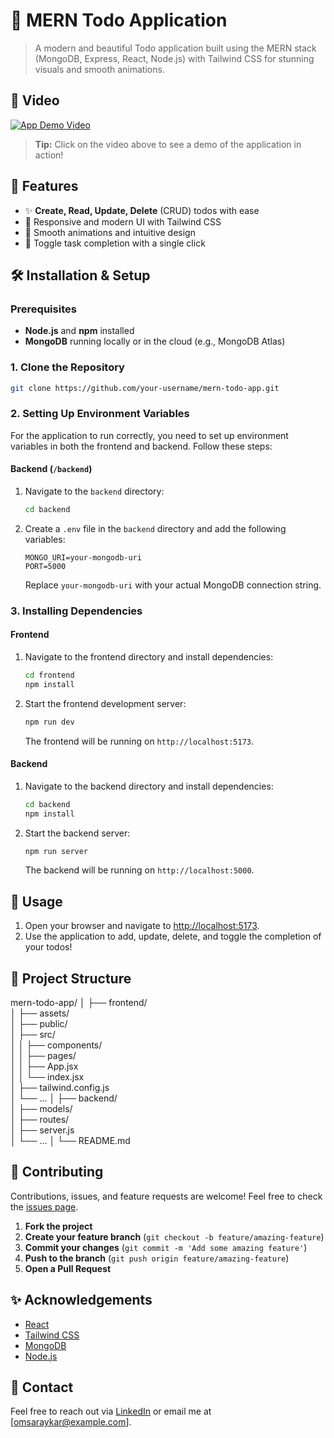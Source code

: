 # 🌟 MERN Todo Application

> A modern and beautiful Todo application built using the MERN stack (MongoDB, Express, React, Node.js) with Tailwind CSS for stunning visuals and smooth animations.

## 🎥 Video

[![App Demo Video](https://img.youtube.com/vi/06BykWtV9w8/0.jpg)](https://youtu.be/06BykWtV9w8?si=xl4jFyPlf80exC5D)



> **Tip:** Click on the video above to see a demo of the application in action!

## 🚀 Features

- ✨ **Create, Read, Update, Delete** (CRUD) todos with ease
- 🎨 Responsive and modern UI with Tailwind CSS
- 🌈 Smooth animations and intuitive design
- 🔄 Toggle task completion with a single click

## 🛠️ Installation & Setup

### Prerequisites

- **Node.js** and **npm** installed
- **MongoDB** running locally or in the cloud (e.g., MongoDB Atlas)

### 1. Clone the Repository

```bash
git clone https://github.com/your-username/mern-todo-app.git
```

### 2. Setting Up Environment Variables

For the application to run correctly, you need to set up environment variables in both the frontend and backend. Follow these steps:

#### Backend (`/backend`)

1. Navigate to the `backend` directory:

    ```bash
    cd backend
    ```

2. Create a `.env` file in the `backend` directory and add the following variables:

    ```env
    MONGO_URI=your-mongodb-uri
    PORT=5000
    ```

    Replace `your-mongodb-uri` with your actual MongoDB connection string.

### 3. Installing Dependencies

#### Frontend

1. Navigate to the frontend directory and install dependencies:

    ```bash
    cd frontend
    npm install
    ```

2. Start the frontend development server:

    ```bash
    npm run dev
    ```

    The frontend will be running on `http://localhost:5173`.

#### Backend

1. Navigate to the backend directory and install dependencies:

    ```bash
    cd backend
    npm install
    ```

2. Start the backend server:

    ```bash
    npm run server
    ```

    The backend will be running on `http://localhost:5000`.

## 🌟 Usage

1. Open your browser and navigate to [http://localhost:5173](http://localhost:5173).
2. Use the application to add, update, delete, and toggle the completion of your todos!

## 🎨 Project Structure


mern-todo-app/
│
├── frontend/                 
│   ├── assets/               
│   ├── public/               
│   ├── src/                  
│   │   ├── components/       
│   │   ├── pages/            
│   │   ├── App.jsx           
│   │   └── index.jsx         
│   ├── tailwind.config.js    
│   └── ...
│
├── backend/                 
│   ├── models/               
│   ├── routes/               
│   ├── server.js             
│   └── ...
│
└── README.md                 


## 🤝 Contributing

Contributions, issues, and feature requests are welcome! Feel free to check the [issues page](https://github.com/your-username/mern-todo-app/issues).

1. **Fork the project**
2. **Create your feature branch** (`git checkout -b feature/amazing-feature`)
3. **Commit your changes** (`git commit -m 'Add some amazing feature'`)
4. **Push to the branch** (`git push origin feature/amazing-feature`)
5. **Open a Pull Request**

## ✨ Acknowledgements

- [React](https://reactjs.org/)
- [Tailwind CSS](https://tailwindcss.com/)
- [MongoDB](https://www.mongodb.com/)
- [Node.js](https://nodejs.org/)

## 📧 Contact

Feel free to reach out via [LinkedIn](https://www.linkedin.com/in/om-saraykar/) or email me at [omsaraykar@example.com].
